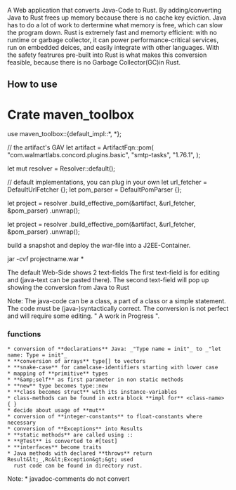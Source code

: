 A Web application that converts Java-Code to Rust. By adding/converting Java to Rust frees up memory because there is no cache key eviction. Java has to do a lot of work to dertermine what memory is free, which can slow the program down. Rust is extremely fast and memorty efficient: with no runtime or garbage collector, it can power performance-critical services, run on embedded deices, and easily integrate with other languages. 
With the safety featrures pre-built into Rust is what makes this conversion feasible, because there is no Garbage Collector(GC)in Rust. 


## How to use


# Crate maven_toolbox


use maven_toolbox::{default_impl::*, *};

// the artifact's GAV
let artifact = ArtifactFqn::pom(
    "com.walmartlabs.concord.plugins.basic",
    "smtp-tasks",
    "1.76.1",
);

let mut resolver = Resolver::default();

// default implementations, you can plug in your own
let url_fetcher = DefaultUrlFetcher {};
let pom_parser = DefaultPomParser {};

let project = resolver
    .build_effective_pom(&artifact, &url_fetcher, &pom_parser)
    .unwrap();

let project = resolver
    .build_effective_pom(&artifact, &url_fetcher, &pom_parser)
    .unwrap();
    

build a snapshot and deploy the war-file into a J2EE-Container.

jar -cvf projectname.war *  

The default Web-Side shows 2 text-fields
The first text-field is for editing and (java-text can be pasted there). 
The second text-field will pop up showing the conversion from Java to Rust

Note:
The java-code can be a class, a part of a class or a simple statement.
The code must be (java-)syntactically correct. The conversion is not perfect and will require some editing. " A work in Progress ".

### functions

    * conversion of **declarations** Java: _"Type name = init"_ to _"let name: Type = init"_
    * **conversion of arrays** type[] to vectors
    * **snake-case** for camelcase-identifiers starting with lower case
    * mapping of **primitive** types
    * **&amp;self** as first parameter in non static methods
    * **new** type becomes type::new
    * **class becomes struct** with its instance-variables
    * class-methods can be found in extra block **impl for** <class-name> { }
    * decide about usage of **mut**
    * conversion of **integer-constants** to float-constants where necessary
    * conversion of **Exceptions** into Results
    * **static methods** are called using ::
    * **@Test** is converted to #[test]
    * **interfaces** become traits
    * Java methods with declared **throws** return Result&lt;_,Rc&lt;Exception&gt;&gt; used
      rust code can be found in directory rust.


Note:
    * javadoc-comments do not convert


